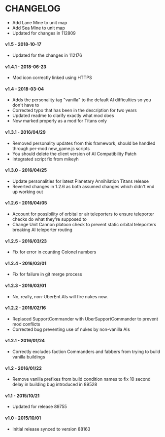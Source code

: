 # CHANGELOG

####

 - Add Lane Mine to unit map
 - Add Sea Mine to unit map
 - Updated for changes in 112809

#### v1.5 - 2018-10-17

 - Updated for the changes in 112176

#### v1.4.1 - 2018-06-23

 - Mod icon correctly linked using HTTPS

#### v1.4 - 2018-03-04

 - Adds the personality tag "vanilla" to the default AI difficulties so you don't have to
 - Corrected typo that has been in the description for two years
 - Updated readme to clarify exactly what mod does
 - Now marked properly as a mod for Titans only

#### v1.3.1 - 2016/04/29

 - Removed personality updates from this framework, should be handled through per-mod new_game.js scripts
 - You should delete the client version of AI Compatibility Patch
 - Integrated script fix from mikeyh

#### v1.3.0 - 2016/04/25

 - Update personalities for latest Planetary Annihilation Titans release
 - Reverted changes in 1.2.6 as both assumed changes which didn't end up working out

#### v1.2.6 - 2016/04/05

 - Account for possibility of orbital or air teleporters to ensure teleporter checks do what they're supposed to
 - Change Unit Cannon platoon check to prevent static orbital teleporters breaking AI teleporter routing

#### v1.2.5 - 2016/03/23

 - Fix for error in counting Colonel numbers

#### v1.2.4 - 2016/03/01

 - Fix for failure in git merge process

#### v1.2.3 - 2016/03/01

 - No, really, non-UberEnt AIs will fire nukes now.

#### v1.2.2 - 2016/02/16

 - Replaced SupportCommander with UberSupportCommander to prevent mod conflicts
 - Corrected bug preventing use of nukes by non-vanilla AIs

#### v1.2.1 - 2016/01/24

 - Correctly excludes faction Commanders and fabbers from trying to build vanilla buildings

#### v1.2 - 2016/01/22

 - Remove vanilla prefixes from build condition names to fix 10 second delay in building bug introduced in 89528

#### v1.1 - 2015/10/21

 - Updated for release 89755

#### v1.0 - 2015/10/01

 - Initial release synced to version 88163